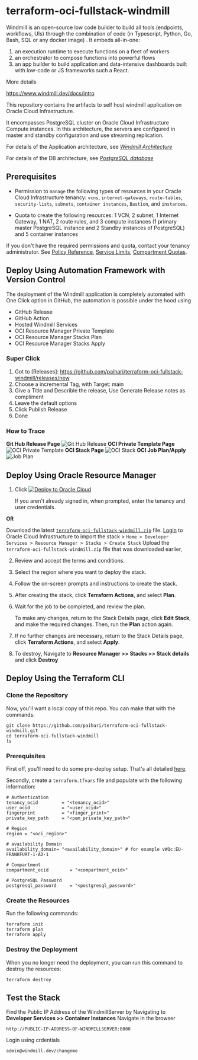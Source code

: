 # terraform-oci-fullstack-windmill

Windmill is an open-source low code builder to build all tools (endpoints, workflows, UIs) through the combination of code (in Typescript, Python, Go, Bash, SQL or any docker image) . It embeds all-in-one:

1) an execution runtime to execute functions on a fleet of workers
2) an orchestrator to compose functions into powerful flows 
3) an app builder to build application and data-intensive dashboards built with low-code or JS frameworks such a React.

More details

https://www.windmill.dev/docs/intro

This repository contains the artifacts to self host windmill application on Oracle Cloud Infrastructure.

It encompasses PostgreSQL cluster on Oracle Cloud Infrastructure Compute instances. In this architecture, the servers are configured in master and standby configuration and use streaming replication.

For details of the Application architecture, see [_Windmill Architecture_](https://docs.oracle.com/en/solutions/deploy-postgresql-db/index.html)

For details of the DB architecture, see [_PostgreSQL database_](https://docs.oracle.com/en/solutions/deploy-postgresql-db/index.html)

## Prerequisites

- Permission to `manage` the following types of resources in your Oracle Cloud Infrastructure tenancy: `vcns`, `internet-gateways`, `route-tables`, `security-lists`, `subnets`, `container instances`, `Bastion`, and `instances`.

- Quota to create the following resources: 1 VCN, 2 subnet, 1 Internet Gateway, 1 NAT,  2 route rules, and 3 compute instances (1 primary master PostgreSQL instance and 2 Standby instances of PostgreSQL) and 5 container instances

If you don't have the required permissions and quota, contact your tenancy administrator. See [Policy Reference](https://docs.cloud.oracle.com/en-us/iaas/Content/Identity/Reference/policyreference.htm), [Service Limits](https://docs.cloud.oracle.com/en-us/iaas/Content/General/Concepts/servicelimits.htm), [Compartment Quotas](https://docs.cloud.oracle.com/iaas/Content/General/Concepts/resourcequotas.htm).

## Deploy Using Automation Framework with Version Control
The deployment of the Windmill application is completely automated with One Click option in GitHub, the automation is possible under the hood using

- GitHub Release
- GitHub Action
- Hosted Windmill Services
- OCI Resource Manager Private Template
- OCI Resource Manager Stacks Plan
- OCI Resource Manager Stacks Apply

### Super Click

1. Got to [Releases]: https://github.com/paihari/terraform-oci-fullstack-windmill/releases/new
2. Choose a incremental Tag, with Target: main
3. Give a Title and Describle the release, Use Generate Release notes as compliment
4. Leave the default options
5. Click Publish Release
6. Done

### How to Trace


**Git Hub Release Page**
![Git Hub Release](https://github.com/paihari/terraform-oci-fullstack-windmill/blob/module_branch/images/Snip20231023_3.png)
**OCI Private Template Page**
![OCI Private Template ](https://github.com/paihari/terraform-oci-fullstack-windmill/blob/module_branch/images/Snip20231023_9.png)
**OCI Stack Page**
![OCI Stack ](https://github.com/paihari/terraform-oci-fullstack-windmill/blob/module_branch/images/Snip20231023_10.png)
**OCI Job Plan/Apply**
![Job Plan ](https://github.com/paihari/terraform-oci-fullstack-windmill/blob/module_branch/images/Snip20231023_11.png)


## Deploy Using Oracle Resource Manager

1. Click [![Deploy to Oracle Cloud](https://oci-resourcemanager-plugin.plugins.oci.oraclecloud.com/latest/deploy-to-oracle-cloud.svg)](https://cloud.oracle.com/resourcemanager/stacks/create?region=home&zipUrl=https://github.com/paihari/terraform-oci-fullstack-windmill/releases/latest/download/terraform-oci-fullstack-windmill.zip)

    If you aren't already signed in, when prompted, enter the tenancy and user credentials.

**OR**

Download the latest [`terraform-oci-fullstack-windmill.zip`](../../releases/latest/download/terraform-oci-fullstack-windmill.zip) file. [Login](https://cloud.oracle.com/resourcemanager/stacks/create) to Oracle Cloud Infrastructure to import the stack
    > `Home > Developer Services > Resource Manager > Stacks > Create Stack`
Upload the `terraform-oci-fullstack-windmill.zip` file that was downloaded earlier,    

2. Review and accept the terms and conditions.

3. Select the region where you want to deploy the stack.

4. Follow the on-screen prompts and instructions to create the stack.

5. After creating the stack, click **Terraform Actions**, and select **Plan**.

6. Wait for the job to be completed, and review the plan.

    To make any changes, return to the Stack Details page, click **Edit Stack**, and make the required changes. Then, run the **Plan** action again.

7. If no further changes are necessary, return to the Stack Details page, click **Terraform Actions**, and select **Apply**. 

8. To destroy, Navigate to **Resource Manager >> Stacks >> Stack details** and click **Destroy**


## Deploy Using the Terraform CLI

### Clone the Repository
Now, you'll want a local copy of this repo. You can make that with the commands:

    git clone https://github.com/paihari/terraform-oci-fullstack-windmill.git
    cd terraform-oci-fullstack-windmill
    ls

### Prerequisites
First off, you'll need to do some pre-deploy setup.  That's all detailed [here](https://github.com/cloud-partners/oci-prerequisites).

Secondly, create a `terraform.tfvars` file and populate with the following information:

```
# Authentication
tenancy_ocid         = "<tenancy_ocid>"
user_ocid            = "<user_ocid>"
fingerprint          = "<finger_print>"
private_key_path     = "<pem_private_key_path>"

# Region
region = "<oci_region>"

# availability Domain 
availability_domain= "<availability_domain>" # for example vWQc:EU-FRANKFURT-1-AD-1

# Compartment
compartment_ocid        = "<compartment_ocid>"

# PostgreSQL Password
postgresql_password     = "<postgresql_password>"

````

### Create the Resources
Run the following commands:

    terraform init
    terraform plan
    terraform apply

### Destroy the Deployment
When you no longer need the deployment, you can run this command to destroy the resources:

    terraform destroy

## Test the Stack
Find the Public IP Address of the WindmillServer  by Navigating to **Developer Services >> Container Instances** 
Navigate in the browser
```
http://PUBLIC-IP-ADDRESS-OF-WINDMILLSERVER:8000

```

Login using crdentials

```
admin@windmill.dev/changeme

```






